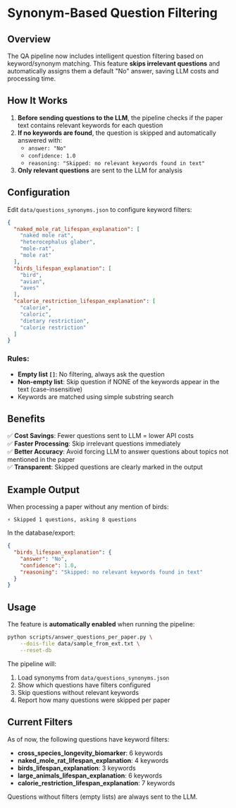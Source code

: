 # Synonym-Based Question Filtering

## Overview

The QA pipeline now includes intelligent question filtering based on keyword/synonym matching. This feature **skips irrelevant questions** and automatically assigns them a default "No" answer, saving LLM costs and processing time.

## How It Works

1. **Before sending questions to the LLM**, the pipeline checks if the paper text contains relevant keywords for each question
2. **If no keywords are found**, the question is skipped and automatically answered with:
   - `answer: "No"`
   - `confidence: 1.0`
   - `reasoning: "Skipped: no relevant keywords found in text"`
3. **Only relevant questions** are sent to the LLM for analysis

## Configuration

Edit `data/questions_synonyms.json` to configure keyword filters:

```json
{
  "naked_mole_rat_lifespan_explanation": [
    "naked mole rat", 
    "heterocephalus glaber", 
    "mole-rat", 
    "mole rat"
  ],
  "birds_lifespan_explanation": [
    "bird", 
    "avian", 
    "aves"
  ],
  "calorie_restriction_lifespan_explanation": [
    "calorie", 
    "caloric", 
    "dietary restriction", 
    "calorie restriction"
  ]
}
```

### Rules:
- **Empty list `[]`**: No filtering, always ask the question
- **Non-empty list**: Skip question if NONE of the keywords appear in the text (case-insensitive)
- Keywords are matched using simple substring search

## Benefits

✅ **Cost Savings**: Fewer questions sent to LLM = lower API costs  
✅ **Faster Processing**: Skip irrelevant questions immediately  
✅ **Better Accuracy**: Avoid forcing LLM to answer questions about topics not mentioned in the paper  
✅ **Transparent**: Skipped questions are clearly marked in the output

## Example Output

When processing a paper without any mention of birds:

```
⚡ Skipped 1 questions, asking 8 questions
```

In the database/export:
```json
{
  "birds_lifespan_explanation": {
    "answer": "No",
    "confidence": 1.0,
    "reasoning": "Skipped: no relevant keywords found in text"
  }
}
```

## Usage

The feature is **automatically enabled** when running the pipeline:

```bash
python scripts/answer_questions_per_paper.py \
    --dois-file data/sample_from_ext.txt \
    --reset-db
```

The pipeline will:
1. Load synonyms from `data/questions_synonyms.json`
2. Show which questions have filters configured
3. Skip questions without relevant keywords
4. Report how many questions were skipped per paper

## Current Filters

As of now, the following questions have keyword filters:

- **cross_species_longevity_biomarker**: 6 keywords
- **naked_mole_rat_lifespan_explanation**: 4 keywords  
- **birds_lifespan_explanation**: 3 keywords
- **large_animals_lifespan_explanation**: 6 keywords
- **calorie_restriction_lifespan_explanation**: 7 keywords

Questions without filters (empty lists) are always sent to the LLM.
